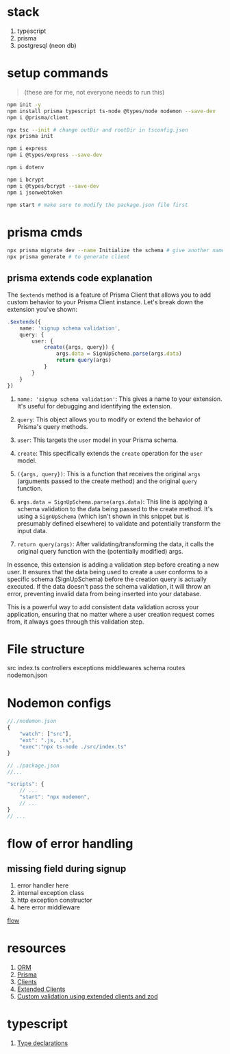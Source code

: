 # stack

1. typescript
2. prisma
3. postgresql (neon db)

# setup commands

> (these are for me, not everyone needs to run this)

```bash
npm init -y
npm install prisma typescript ts-node @types/node nodemon --save-dev
npm i @prisma/client

npx tsc --init # change outDir and rootDir in tsconfig.json
npx prisma init

npm i express
npm i @types/express --save-dev

npm i dotenv

npm i bcrypt
npm i @types/bcrypt --save-dev
npm i jsonwebtoken

npm start # make sure to modify the package.json file first

```

# prisma cmds

```bash
npx prisma migrate dev --name Initialize the schema # give another name
npx prisma generate # to generate client
```

## prisma extends code explanation

The `$extends` method is a feature of Prisma Client that allows you to add custom behavior to your Prisma Client instance. Let's break down the extension you've shown:

```typescript
.$extends({
    name: 'signup schema validation',
    query: {
        user: {
            create({args, query}) {
                args.data = SignUpSchema.parse(args.data)
                return query(args)
            }
        }
    }
})
```

1. `name: 'signup schema validation'`: This gives a name to your extension. It's useful for debugging and identifying the extension.

2. `query`: This object allows you to modify or extend the behavior of Prisma's query methods.

3. `user`: This targets the `user` model in your Prisma schema.

4. `create`: This specifically extends the `create` operation for the `user` model.

5. `({args, query})`: This is a function that receives the original `args` (arguments passed to the create method) and the original `query` function.

6. `args.data = SignUpSchema.parse(args.data)`: This line is applying a schema validation to the data being passed to the create method. It's using a `SignUpSchema` (which isn't shown in this snippet but is presumably defined elsewhere) to validate and potentially transform the input data.

7. `return query(args)`: After validating/transforming the data, it calls the original query function with the (potentially modified) args.

In essence, this extension is adding a validation step before creating a new user. It ensures that the data being used to create a user conforms to a specific schema (SignUpSchema) before the creation query is actually executed. If the data doesn't pass the schema validation, it will throw an error, preventing invalid data from being inserted into your database.

This is a powerful way to add consistent data validation across your application, ensuring that no matter where a user creation request comes from, it always goes through this validation step.


# File structure

src
    index.ts
    controllers
    exceptions
    middlewares
    schema
    routes
nodemon.json

# Nodemon configs

```js
//./nodemon.json
{
    "watch": ["src"],
    "ext": ".js, .ts",
    "exec":"npx ts-node ./src/index.ts"
}
```

```js
// ./package.json
//...

"scripts": {
    // ...
    "start": "npx nodemon",
    // ...
}
// ...
```

# flow of error handling

## missing field during signup
1. error handler here
2. internal exception class
3. http exception constructor
4. here error middleware

[flow](./image.png)

# resources

1. [ORM](https://stackoverflow.com/a/1279678/19996155)
2. [Prisma](https://www.prisma.io/docs/orm/overview/introduction/what-is-prisma)
3. [Clients](https://www.prisma.io/docs/orm/prisma-client/setup-and-configuration/introduction)
4. [Extended Clients](https://www.prisma.io/docs/orm/prisma-client/client-extensions#extended-clients)
5. [Custom validation using extended clients and zod](https://www.prisma.io/docs/orm/prisma-client/queries/custom-validation)


# typescript

1. [Type declarations](https://www.typescriptlang.org/docs/handbook/2/type-declarations.html)
